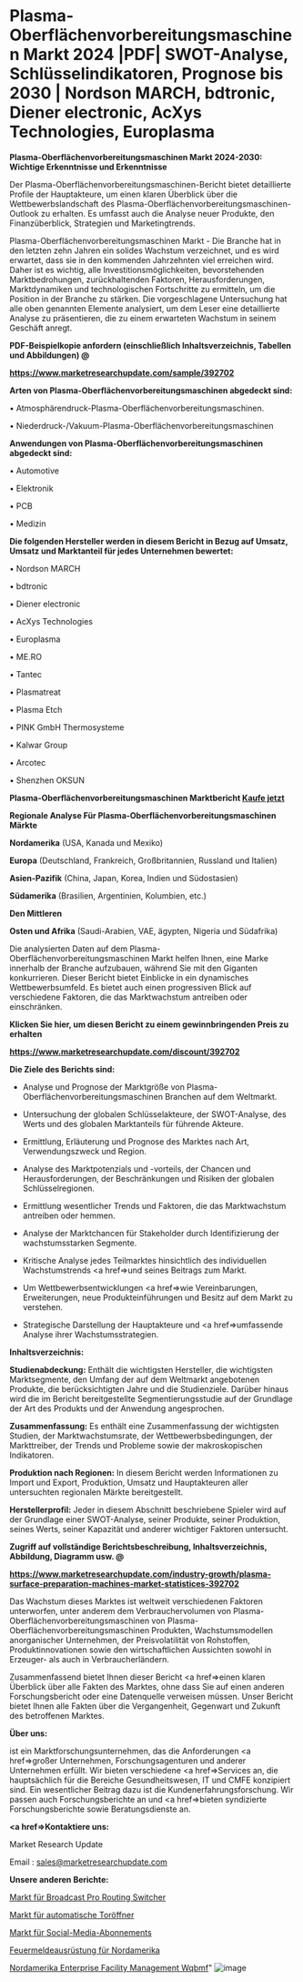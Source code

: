 # Plasma-Oberflächenvorbereitungsmaschinen Markt 2024 |PDF| SWOT-Analyse, Schlüsselindikatoren, Prognose bis 2030 | Nordson MARCH, bdtronic, Diener electronic, AcXys Technologies, Europlasma

<strong>Plasma-Oberflächenvorbereitungsmaschinen Markt 2024-2030: Wichtige Erkenntnisse und Erkenntnisse</strong>

Der Plasma-Oberflächenvorbereitungsmaschinen-Bericht bietet detaillierte Profile der Hauptakteure, um einen klaren Überblick über die Wettbewerbslandschaft des Plasma-Oberflächenvorbereitungsmaschinen-Outlook zu erhalten. Es umfasst auch die Analyse neuer Produkte, den Finanzüberblick, Strategien und Marketingtrends.

Plasma-Oberflächenvorbereitungsmaschinen Markt - Die Branche hat in den letzten zehn Jahren ein solides Wachstum verzeichnet, und es wird erwartet, dass sie in den kommenden Jahrzehnten viel erreichen wird. Daher ist es wichtig, alle Investitionsmöglichkeiten, bevorstehenden Marktbedrohungen, zurückhaltenden Faktoren, Herausforderungen, Marktdynamiken und technologischen Fortschritte zu ermitteln, um die Position in der Branche zu stärken. Die vorgeschlagene Untersuchung hat alle oben genannten Elemente analysiert, um dem Leser eine detaillierte Analyse zu präsentieren, die zu einem erwarteten Wachstum in seinem Geschäft anregt.



<strong><b>PDF-Beispielkopie anfordern (einschließlich Inhaltsverzeichnis, Tabellen und Abbildungen) @ </b></strong>

<strong><a href=https://www.marketresearchupdate.com/sample/392702>

<strong>https://www.marketresearchupdate.com/sample/392702</u></a></strong></strong>



<strong>Arten von Plasma-Oberflächenvorbereitungsmaschinen abgedeckt sind:</strong>

• Atmosphärendruck-Plasma-Oberflächenvorbereitungsmaschinen.

• Niederdruck-/Vakuum-Plasma-Oberflächenvorbereitungsmaschinen



<strong>Anwendungen von Plasma-Oberflächenvorbereitungsmaschinen abgedeckt sind:</strong>

• Automotive

• Elektronik

• PCB

• Medizin



<strong>Die folgenden Hersteller werden in diesem Bericht in Bezug auf Umsatz, Umsatz und Marktanteil für jedes Unternehmen bewertet:</strong>

• Nordson MARCH

• bdtronic

• Diener electronic

• AcXys Technologies

• Europlasma

• ME.RO

• Tantec

• Plasmatreat

• Plasma Etch

• PINK GmbH Thermosysteme

• Kalwar Group

• Arcotec

• Shenzhen OKSUN



<strong>Plasma-Oberflächenvorbereitungsmaschinen Marktbericht <a href=https://www.marketresearchupdate.com/buynow/392702>Kaufe jetzt</a></strong>



<strong>Regionale Analyse Für Plasma-Oberflächenvorbereitungsmaschinen Märkte</strong>



<strong>Nordamerika</strong> (USA, Kanada und Mexiko)



<strong>Europa</strong> (Deutschland, Frankreich, Großbritannien, Russland und Italien)



<strong>Asien-Pazifik</strong> (China, Japan, Korea, Indien und Südostasien)



<strong>Südamerika</strong> (Brasilien, Argentinien, Kolumbien, etc.)



<strong>Den Mittleren</strong> 

<strong>Osten und Afrika</strong> (Saudi-Arabien, VAE, ägypten, Nigeria und Südafrika)

Die analysierten Daten auf dem Plasma-Oberflächenvorbereitungsmaschinen Markt helfen Ihnen, eine Marke innerhalb der Branche aufzubauen, während Sie mit den Giganten konkurrieren. Dieser Bericht bietet Einblicke in ein dynamisches Wettbewerbsumfeld. Es bietet auch einen progressiven Blick auf verschiedene Faktoren, die das Marktwachstum antreiben oder einschränken.



<strong>Klicken Sie hier, um diesen Bericht zu einem gewinnbringenden Preis zu erhalten
</strong>

<strong><a href=https://www.marketresearchupdate.com/discount/392702>https://www.marketresearchupdate.com/discount/392702</b></u></strong></a>



<strong>Die Ziele des Berichts sind:</strong>

- Analyse und Prognose der Marktgröße von Plasma-Oberflächenvorbereitungsmaschinen Branchen auf dem Weltmarkt.

- Untersuchung der globalen Schlüsselakteure, der SWOT-Analyse, des Werts und des globalen Marktanteils für führende Akteure.

- Ermittlung, Erläuterung und Prognose des Marktes nach Art, Verwendungszweck und Region.

- Analyse des Marktpotenzials und -vorteils, der Chancen und Herausforderungen, der Beschränkungen und Risiken der globalen Schlüsselregionen.

- Ermittlung wesentlicher Trends und Faktoren, die das Marktwachstum antreiben oder hemmen.

- Analyse der Marktchancen für Stakeholder durch Identifizierung der wachstumsstarken Segmente.

- Kritische Analyse jedes Teilmarktes hinsichtlich des individuellen Wachstumstrends <a href=>und</a> seines Beitrags zum Markt.

- Um Wettbewerbsentwicklungen <a href=>wie</a> Vereinbarungen, Erweiterungen, neue Produkteinführungen und Besitz auf dem Markt zu verstehen.

- Strategische Darstellung der Hauptakteure und <a href=>umfas</a>sende Analyse ihrer Wachstumsstrategien.



<strong>Inhaltsverzeichnis:</strong>



<strong>Studienabdeckung:</strong> Enthält die wichtigsten Hersteller, die wichtigsten Marktsegmente, den Umfang der auf dem Weltmarkt angebotenen Produkte, die berücksichtigten Jahre und die Studienziele. Darüber hinaus wird die im Bericht bereitgestellte Segmentierungsstudie auf der Grundlage der Art des Produkts und der Anwendung angesprochen.



<strong>Zusammenfassung:</strong> Es enthält eine Zusammenfassung der wichtigsten Studien, der Marktwachstumsrate, der Wettbewerbsbedingungen, der Markttreiber, der Trends und Probleme sowie der makroskopischen Indikatoren.



<strong>Produktion nach Regionen:</strong> In diesem Bericht werden Informationen zu Import und Export, Produktion, Umsatz und Hauptakteuren aller untersuchten regionalen Märkte bereitgestellt.



<strong>Herstellerprofil:</strong> Jeder in diesem Abschnitt beschriebene Spieler wird auf der Grundlage einer SWOT-Analyse, seiner Produkte, seiner Produktion, seines Werts, seiner Kapazität und anderer wichtiger Faktoren untersucht.



<strong><b>Zugriff auf vollständige Berichtsbeschreibung, Inhaltsverzeichnis, Abbildung, Diagramm usw. @ </b></strong>

<strong><a href=https://www.marketresearchupdate.com/industry-growth/plasma-surface-preparation-machines-market-statistices-392702>https://www.marketresearchupdate.com/industry-growth/plasma-surface-preparation-machines-market-statistices-392702</a></strong>

Das Wachstum dieses Marktes ist weltweit verschiedenen Faktoren unterworfen, unter anderem dem Verbrauchervolumen von Plasma-Oberflächenvorbereitungsmaschinen von Plasma-Oberflächenvorbereitungsmaschinen Produkten, Wachstumsmodellen anorganischer Unternehmen, der Preisvolatilität von Rohstoffen, Produktinnovationen sowie den wirtschaftlichen Aussichten sowohl in Erzeuger- als auch in Verbraucherländern.

Zusammenfassend bietet Ihnen dieser Bericht <a href=>einen</a> klaren Überblick über alle Fakten des Marktes, ohne dass Sie auf einen anderen Forschungsbericht oder eine Datenquelle verweisen müssen. Unser Bericht bietet Ihnen alle Fakten über die Vergangenheit, Gegenwart und Zukunft des betroffenen Marktes.



<strong>Über uns:</strong>

 ist ein Marktforschungsunternehmen, das die Anforderungen <a href=>großer</a> Unternehmen, Forschungsagenturen und anderer Unternehmen erfüllt. Wir bieten verschiedene <a href=>Services</a> an, die hauptsächlich für die Bereiche Gesundheitswesen, IT und CMFE konzipiert sind. Ein wesentlicher Beitrag dazu ist die Kundenerfahrungsforschung. Wir passen auch Forschungsberichte an und <a href=>bieten</a> syndizierte Forschungsberichte sowie Beratungsdienste an.



<strong><a href=>Kontaktiere uns:</a></strong>

Market Research Update

Email : sales@marketresearchupdate.com



<strong>Unsere anderen Berichte:</strong>

<a href=https://www.linkedin.com/pulse/broadcast-pro-routing-switcher-market-2023-future-scope>Markt für Broadcast Pro Routing Switcher</a>

<a href=https://www.linkedin.com/pulse/automatic-gate-openers-market-report-2023-top-company>Markt für automatische Toröffner</a>

<a href=https://www.linkedin.com/pulse/social-media-subscription-market-research-report>Markt für Social-Media-Abonnements</a>

<a href=https://www.linkedin.com/pulse/north-america-fire-alarm-equipment>Feuermeldeausrüstung für Nordamerika</a>

<a href=https://www.linkedin.com/pulse/north-america-enterprise-facility-management-wqbmf/>Nordamerika Enterprise Facility Management Wqbmf</a>"
![image](https://github.com/Gayatrikarjule/Market-Analysis-361/assets/97346546/cb16f002-0ef0-4710-a25f-1de14138eec2)
